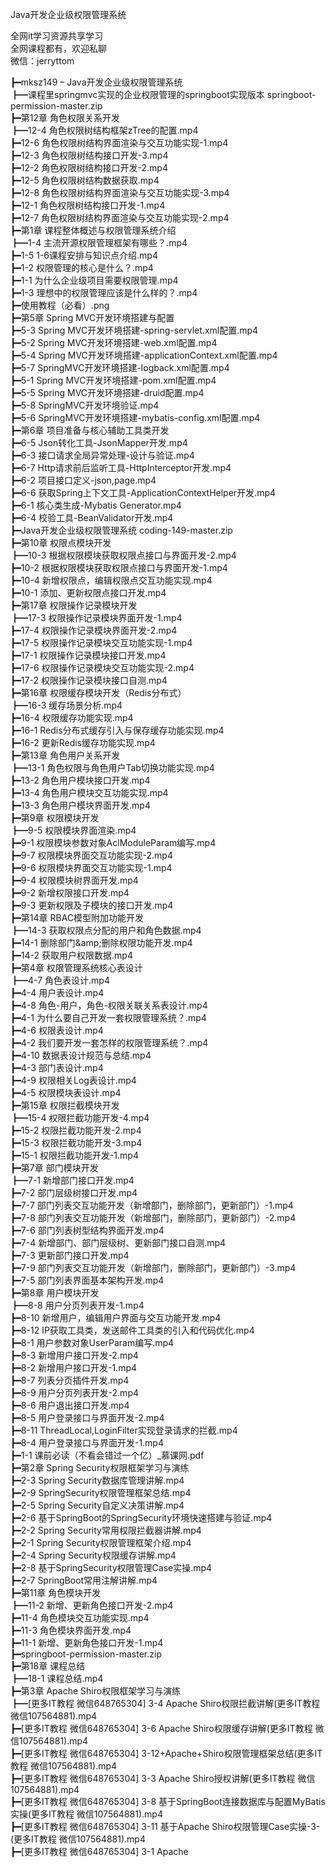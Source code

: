 Java开发企业级权限管理系统

全网it学习资源共享学习<br>全网课程都有，欢迎私聊<br>微信：jerryttom<br>

┣━mksz149 – Java开发企业级权限管理系统<br> ┣━课程里springmvc实现的企业权限管理的springboot实现版本 springboot-permission-master.zip<br> ┣━第12章 角色权限关系开发<br> ┣━12-4 角色权限树结构框架zTree的配置.mp4<br> ┣━12-6 角色权限树结构界面渲染与交互功能实现-1.mp4<br> ┣━12-3 角色权限树结构接口开发-3.mp4<br> ┣━12-2 角色权限树结构接口开发-2.mp4<br> ┣━12-5 角色权限树结构数据获取.mp4<br> ┣━12-8 角色权限树结构界面渲染与交互功能实现-3.mp4<br> ┣━12-1 角色权限树结构接口开发-1.mp4<br> ┣━12-7 角色权限树结构界面渲染与交互功能实现-2.mp4<br> ┣━第1章 课程整体概述与权限管理系统介绍<br> ┣━1-4 主流开源权限管理框架有哪些？.mp4<br> ┣━1-5 1-6课程安排与知识点介绍.mp4<br> ┣━1-2 权限管理的核心是什么？.mp4<br> ┣━1-1 为什么企业级项目需要权限管理.mp4<br> ┣━1-3 理想中的权限管理应该是什么样的？.mp4<br> ┣━使用教程（必看）.png<br> ┣━第5章 Spring MVC开发环境搭建与配置<br> ┣━5-3 Spring MVC开发环境搭建-spring-servlet.xml配置.mp4<br> ┣━5-2 Spring MVC开发环境搭建-web.xml配置.mp4<br> ┣━5-4 Spring MVC开发环境搭建-applicationContext.xml配置.mp4<br> ┣━5-7 SpringMVC开发环境搭建-logback.xml配置.mp4<br> ┣━5-1 Spring MVC开发环境搭建-pom.xml配置.mp4<br> ┣━5-5 Spring MVC开发环境搭建-druid配置.mp4<br> ┣━5-8 SpringMVC开发环境验证.mp4<br> ┣━5-6 SpringMVC开发环境搭建-mybatis-config.xml配置.mp4<br> ┣━第6章 项目准备与核心辅助工具类开发<br> ┣━6-5 Json转化工具-JsonMapper开发.mp4<br> ┣━6-3 接口请求全局异常处理-设计与验证.mp4<br> ┣━6-7 Http请求前后监听工具-HttpInterceptor开发.mp4<br> ┣━6-2 项目接口定义-json,page.mp4<br> ┣━6-6 获取Spring上下文工具-ApplicationContextHelper开发.mp4<br> ┣━6-1 核心类生成-Mybatis Generator.mp4<br> ┣━6-4 校验工具-BeanValidator开发.mp4<br> ┣━Java开发企业级权限管理系统 coding-149-master.zip<br> ┣━第10章 权限点模块开发<br> ┣━10-3 根据权限模块获取权限点接口与界面开发-2.mp4<br> ┣━10-2 根据权限模块获取权限点接口与界面开发-1.mp4<br> ┣━10-4 新增权限点，编辑权限点交互功能实现.mp4<br> ┣━10-1 添加、更新权限点接口开发.mp4<br> ┣━第17章 权限操作记录模块开发<br> ┣━17-3 权限操作记录模块界面开发-1.mp4<br> ┣━17-4 权限操作记录模块界面开发-2.mp4<br> ┣━17-5 权限操作记录模块交互功能实现-1.mp4<br> ┣━17-1 权限操作记录模块接口开发.mp4<br> ┣━17-6 权限操作记录模块交互功能实现-2.mp4<br> ┣━17-2 权限操作记录模块接口自测.mp4<br> ┣━第16章 权限缓存模块开发（Redis分布式）<br> ┣━16-3 缓存场景分析.mp4<br> ┣━16-4 权限缓存功能实现.mp4<br> ┣━16-1 Redis分布式缓存引入与保存缓存功能实现.mp4<br> ┣━16-2 更新Redis缓存功能实现.mp4<br> ┣━第13章 角色用户关系开发<br> ┣━13-1 角色权限与角色用户Tab切换功能实现.mp4<br> ┣━13-2 角色用户模块接口开发.mp4<br> ┣━13-4 角色用户模块交互功能实现.mp4<br> ┣━13-3 角色用户模块界面开发.mp4<br> ┣━第9章 权限模块开发<br> ┣━9-5 权限模块界面渲染.mp4<br> ┣━9-1 权限模块参数对象AclModuleParam编写.mp4<br> ┣━9-7 权限模块界面交互功能实现-2.mp4<br> ┣━9-6 权限模块界面交互功能实现-1.mp4<br> ┣━9-4 权限模块树界面开发.mp4<br> ┣━9-2 新增权限接口开发.mp4<br> ┣━9-3 更新权限及子模块的接口开发.mp4<br> ┣━第14章 RBAC模型附加功能开发<br> ┣━14-3 获取权限点分配的用户和角色数据.mp4<br> ┣━14-1 删除部门&amp;amp;删除权限功能开发.mp4<br> ┣━14-2 获取用户权限数据.mp4<br> ┣━第4章 权限管理系统核心表设计<br> ┣━4-7 角色表设计.mp4<br> ┣━4-4 用户表设计.mp4<br> ┣━4-8 角色-用户，角色-权限关联关系表设计.mp4<br> ┣━4-1 为什么要自己开发一套权限管理系统？.mp4<br> ┣━4-6 权限表设计.mp4<br> ┣━4-2 我们要开发一套怎样的权限管理系统？.mp4<br> ┣━4-10 数据表设计规范与总结.mp4<br> ┣━4-3 部门表设计.mp4<br> ┣━4-9 权限相关Log表设计.mp4<br> ┣━4-5 权限模块表设计.mp4<br> ┣━第15章 权限拦截模块开发<br> ┣━15-4 权限拦截功能开发-4.mp4<br> ┣━15-2 权限拦截功能开发-2.mp4<br> ┣━15-3 权限拦截功能开发-3.mp4<br> ┣━15-1 权限拦截功能开发-1.mp4<br> ┣━第7章 部门模块开发<br> ┣━7-1 新增部门接口开发.mp4<br> ┣━7-2 部门层级树接口开发.mp4<br> ┣━7-7 部门列表交互功能开发（新增部门，删除部门，更新部门）-1.mp4<br> ┣━7-8 部门列表交互功能开发（新增部门，删除部门，更新部门）-2.mp4<br> ┣━7-6 部门列表树型结构界面开发.mp4<br> ┣━7-4 新增部门、部门层级树、更新部门接口自测.mp4<br> ┣━7-3 更新部门接口开发.mp4<br> ┣━7-9 部门列表交互功能开发（新增部门，删除部门，更新部门）-3.mp4<br> ┣━7-5 部门列表界面基本架构开发.mp4<br> ┣━第8章 用户模块开发<br> ┣━8-8 用户分页列表开发-1.mp4<br> ┣━8-10 新增用户，编辑用户界面与交互功能开发.mp4<br> ┣━8-12 IP获取工具类，发送邮件工具类的引入和代码优化.mp4<br> ┣━8-1 用户参数对象UserParam编写.mp4<br> ┣━8-3 新增用户接口开发-2.mp4<br> ┣━8-2 新增用户接口开发-1.mp4<br> ┣━8-7 列表分页插件开发.mp4<br> ┣━8-9 用户分页列表开发-2.mp4<br> ┣━8-6 用户退出接口开发.mp4<br> ┣━8-5 用户登录接口与界面开发-2.mp4<br> ┣━8-11 ThreadLocal,LoginFilter实现登录请求的拦截.mp4<br> ┣━8-4 用户登录接口与界面开发-1.mp4<br> ┣━1-1 课前必读（不看会错过一个亿）_慕课网.pdf<br> ┣━第2章 Spring Security权限框架学习与演练<br> ┣━2-3 Spring Security数据库管理讲解.mp4<br> ┣━2-9 SpringSecurity权限管理框架总结.mp4<br> ┣━2-5 Spring Security自定义决策讲解.mp4<br> ┣━2-6 基于SpringBoot的SpringSecurity环境快速搭建与验证.mp4<br> ┣━2-2 Spring Security常用权限拦截器讲解.mp4<br> ┣━2-1 Spring Security权限管理框架介绍.mp4<br> ┣━2-4 Spring Security权限缓存讲解.mp4<br> ┣━2-8 基于SpringSecurity权限管理Case实操.mp4<br> ┣━2-7 SpringBoot常用注解讲解.mp4<br> ┣━第11章 角色模块开发<br> ┣━11-2 新增、更新角色接口开发-2.mp4<br> ┣━11-4 角色模块交互功能实现.mp4<br> ┣━11-3 角色模块界面开发.mp4<br> ┣━11-1 新增、更新角色接口开发-1.mp4<br> ┣━springboot-permission-master.zip<br> ┣━第18章 课程总结<br> ┣━18-1 课程总结.mp4<br> ┣━第3章 Apache Shiro权限框架学习与演练<br> ┣━[更多IT教程 微信648765304] 3-4 Apache Shiro权限拦截讲解(更多IT教程 微信107564881).mp4<br> ┣━[更多IT教程 微信648765304] 3-6 Apache Shiro权限缓存讲解(更多IT教程 微信107564881).mp4<br> ┣━[更多IT教程 微信648765304] 3-12+Apache+Shiro权限管理框架总结(更多IT教程 微信107564881).mp4<br> ┣━[更多IT教程 微信648765304] 3-3 Apache Shiro授权讲解(更多IT教程 微信107564881).mp4<br> ┣━[更多IT教程 微信648765304] 3-8 基于SpringBoot连接数据库与配置MyBatis实操(更多IT教程 微信107564881).mp4<br> ┣━[更多IT教程 微信648765304] 3-11 基于Apache Shiro权限管理Case实操-3-(更多IT教程 微信107564881).mp4<br> ┣━[更多IT教程 微信648765304] 3-1 Apache